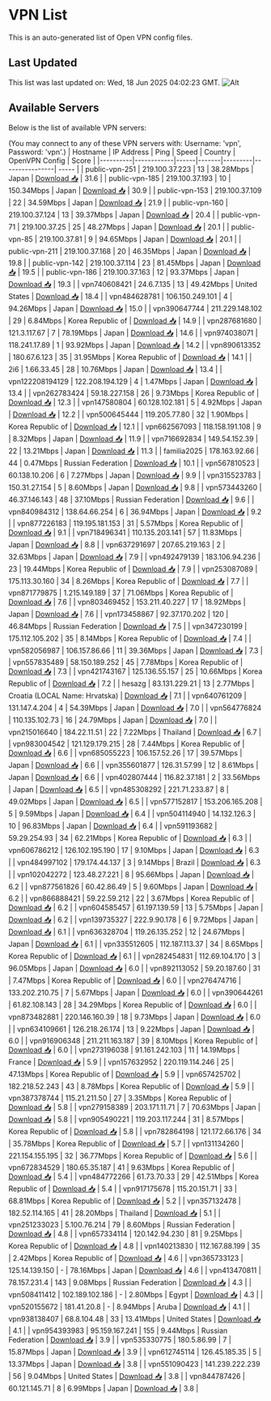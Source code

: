 # VPN List

This is an auto-generated list of Open VPN config files.

## Last Updated

This list was last updated on: Wed, 18 Jun 2025 04:02:23 GMT.
![Alt](https://repobeats.axiom.co/api/embed/186b98318ef1479477931607c1ad7d823f12451f.svg "Repobeats analytics image")

## Available Servers

Below is the list of available VPN servers:

(You may connect to any of these VPN servers with: Username: 'vpn', Password: 'vpn'.)
| Hostname | IP Address | Ping | Speed | Country | OpenVPN Config | Score |
|----------|------------|------|-------|---------|----------------| ----- |
| public-vpn-251 | 219.100.37.223 | 13 | 38.28Mbps | Japan | [Download 📥](./configs/server_0_JP.ovpn) | 31.6 |
| public-vpn-185 | 219.100.37.193 | 10 | 150.34Mbps | Japan | [Download 📥](./configs/server_1_JP.ovpn) | 30.9 |
| public-vpn-153 | 219.100.37.109 | 22 | 34.59Mbps | Japan | [Download 📥](./configs/server_2_JP.ovpn) | 21.9 |
| public-vpn-160 | 219.100.37.124 | 13 | 39.37Mbps | Japan | [Download 📥](./configs/server_3_JP.ovpn) | 20.4 |
| public-vpn-71 | 219.100.37.25 | 25 | 48.27Mbps | Japan | [Download 📥](./configs/server_4_JP.ovpn) | 20.1 |
| public-vpn-85 | 219.100.37.81 | 9 | 94.65Mbps | Japan | [Download 📥](./configs/server_5_JP.ovpn) | 20.1 |
| public-vpn-211 | 219.100.37.168 | 20 | 46.35Mbps | Japan | [Download 📥](./configs/server_6_JP.ovpn) | 19.8 |
| public-vpn-142 | 219.100.37.114 | 23 | 81.45Mbps | Japan | [Download 📥](./configs/server_7_JP.ovpn) | 19.5 |
| public-vpn-186 | 219.100.37.163 | 12 | 93.37Mbps | Japan | [Download 📥](./configs/server_8_JP.ovpn) | 19.3 |
| vpn740608421 | 24.6.7.135 | 13 | 49.42Mbps | United States | [Download 📥](./configs/server_9_US.ovpn) | 18.4 |
| vpn484628781 | 106.150.249.101 | 4 | 94.26Mbps | Japan | [Download 📥](./configs/server_10_JP.ovpn) | 15.0 |
| vpn390647744 | 211.229.148.102 | 29 | 6.84Mbps | Korea Republic of | [Download 📥](./configs/server_11_KR.ovpn) | 14.9 |
| vpn287681680 | 121.3.117.67 | 7 | 78.19Mbps | Japan | [Download 📥](./configs/server_12_JP.ovpn) | 14.6 |
| vpn974038071 | 118.241.17.89 | 1 | 93.92Mbps | Japan | [Download 📥](./configs/server_13_JP.ovpn) | 14.2 |
| vpn890613352 | 180.67.6.123 | 35 | 31.95Mbps | Korea Republic of | [Download 📥](./configs/server_14_KR.ovpn) | 14.1 |
| 2i6 | 1.66.33.45 | 28 | 10.76Mbps | Japan | [Download 📥](./configs/server_15_JP.ovpn) | 13.4 |
| vpn122208194129 | 122.208.194.129 | 4 | 1.47Mbps | Japan | [Download 📥](./configs/server_16_JP.ovpn) | 13.4 |
| vpn262783424 | 59.18.227.158 | 26 | 9.73Mbps | Korea Republic of | [Download 📥](./configs/server_17_KR.ovpn) | 12.3 |
| vpn147580804 | 60.128.102.181 | 5 | 4.92Mbps | Japan | [Download 📥](./configs/server_18_JP.ovpn) | 12.2 |
| vpn500645444 | 119.205.77.80 | 32 | 1.90Mbps | Korea Republic of | [Download 📥](./configs/server_19_KR.ovpn) | 12.1 |
| vpn662567093 | 118.158.191.108 | 9 | 8.32Mbps | Japan | [Download 📥](./configs/server_20_JP.ovpn) | 11.9 |
| vpn716692834 | 149.54.152.39 | 22 | 13.21Mbps | Japan | [Download 📥](./configs/server_21_JP.ovpn) | 11.3 |
| familia2025 | 178.163.92.66 | 44 | 0.47Mbps | Russian Federation | [Download 📥](./configs/server_22_RU.ovpn) | 10.1 |
| vpn567810523 | 60.138.10.206 | 6 | 7.27Mbps | Japan | [Download 📥](./configs/server_23_JP.ovpn) | 9.9 |
| vpn315523783 | 150.31.27.154 | 5 | 8.60Mbps | Japan | [Download 📥](./configs/server_24_JP.ovpn) | 9.8 |
| vpn573443260 | 46.37.146.143 | 48 | 37.10Mbps | Russian Federation | [Download 📥](./configs/server_25_RU.ovpn) | 9.6 |
| vpn840984312 | 138.64.66.254 | 6 | 36.94Mbps | Japan | [Download 📥](./configs/server_26_JP.ovpn) | 9.2 |
| vpn877226183 | 119.195.181.153 | 31 | 5.57Mbps | Korea Republic of | [Download 📥](./configs/server_27_KR.ovpn) | 9.1 |
| vpn718496341 | 110.135.203.141 | 57 | 11.83Mbps | Japan | [Download 📥](./configs/server_28_JP.ovpn) | 8.8 |
| vpn637291697 | 207.65.219.163 | 2 | 32.63Mbps | Japan | [Download 📥](./configs/server_29_JP.ovpn) | 7.9 |
| vpn492479139 | 183.106.94.236 | 23 | 19.44Mbps | Korea Republic of | [Download 📥](./configs/server_30_KR.ovpn) | 7.9 |
| vpn253087089 | 175.113.30.160 | 34 | 8.26Mbps | Korea Republic of | [Download 📥](./configs/server_31_KR.ovpn) | 7.7 |
| vpn871779875 | 1.215.149.189 | 37 | 71.06Mbps | Korea Republic of | [Download 📥](./configs/server_32_KR.ovpn) | 7.6 |
| vpn803469452 | 153.211.40.227 | 17 | 18.92Mbps | Japan | [Download 📥](./configs/server_33_JP.ovpn) | 7.6 |
| vpn173458867 | 92.37.170.202 | 120 | 46.84Mbps | Russian Federation | [Download 📥](./configs/server_34_RU.ovpn) | 7.5 |
| vpn347230199 | 175.112.105.202 | 35 | 8.14Mbps | Korea Republic of | [Download 📥](./configs/server_35_KR.ovpn) | 7.4 |
| vpn582056987 | 106.157.86.66 | 11 | 39.36Mbps | Japan | [Download 📥](./configs/server_36_JP.ovpn) | 7.3 |
| vpn557835489 | 58.150.189.252 | 45 | 7.78Mbps | Korea Republic of | [Download 📥](./configs/server_37_KR.ovpn) | 7.3 |
| vpn421743167 | 125.136.55.157 | 25 | 10.66Mbps | Korea Republic of | [Download 📥](./configs/server_38_KR.ovpn) | 7.2 |
| hesazg | 83.131.229.21 | 13 | 2.77Mbps | Croatia (LOCAL Name: Hrvatska) | [Download 📥](./configs/server_39_HR.ovpn) | 7.1 |
| vpn640761209 | 131.147.4.204 | 4 | 54.39Mbps | Japan | [Download 📥](./configs/server_40_JP.ovpn) | 7.0 |
| vpn564776824 | 110.135.102.73 | 16 | 24.79Mbps | Japan | [Download 📥](./configs/server_41_JP.ovpn) | 7.0 |
| vpn215016640 | 184.22.11.51 | 22 | 7.22Mbps | Thailand | [Download 📥](./configs/server_42_TH.ovpn) | 6.7 |
| vpn983004542 | 121.129.179.215 | 28 | 7.44Mbps | Korea Republic of | [Download 📥](./configs/server_43_KR.ovpn) | 6.6 |
| vpn685055223 | 106.157.52.26 | 17 | 39.57Mbps | Japan | [Download 📥](./configs/server_44_JP.ovpn) | 6.6 |
| vpn355601877 | 126.31.57.99 | 12 | 8.61Mbps | Japan | [Download 📥](./configs/server_45_JP.ovpn) | 6.6 |
| vpn402807444 | 116.82.37.181 | 2 | 33.56Mbps | Japan | [Download 📥](./configs/server_46_JP.ovpn) | 6.5 |
| vpn485308292 | 221.71.233.87 | 8 | 49.02Mbps | Japan | [Download 📥](./configs/server_47_JP.ovpn) | 6.5 |
| vpn577152817 | 153.206.165.208 | 5 | 9.59Mbps | Japan | [Download 📥](./configs/server_48_JP.ovpn) | 6.4 |
| vpn504114940 | 14.132.126.3 | 10 | 96.83Mbps | Japan | [Download 📥](./configs/server_49_JP.ovpn) | 6.4 |
| vpn591193682 | 59.29.254.93 | 34 | 62.21Mbps | Korea Republic of | [Download 📥](./configs/server_50_KR.ovpn) | 6.3 |
| vpn606786212 | 126.102.195.190 | 17 | 9.10Mbps | Japan | [Download 📥](./configs/server_51_JP.ovpn) | 6.3 |
| vpn484997102 | 179.174.44.137 | 3 | 9.14Mbps | Brazil | [Download 📥](./configs/server_52_BR.ovpn) | 6.3 |
| vpn102042272 | 123.48.27.221 | 8 | 95.66Mbps | Japan | [Download 📥](./configs/server_53_JP.ovpn) | 6.2 |
| vpn877561826 | 60.42.86.49 | 5 | 9.60Mbps | Japan | [Download 📥](./configs/server_54_JP.ovpn) | 6.2 |
| vpn866888421 | 59.22.59.212 | 22 | 3.67Mbps | Korea Republic of | [Download 📥](./configs/server_55_KR.ovpn) | 6.2 |
| vpn604585457 | 61.197.139.59 | 13 | 5.75Mbps | Japan | [Download 📥](./configs/server_56_JP.ovpn) | 6.2 |
| vpn139735327 | 222.9.90.178 | 6 | 9.72Mbps | Japan | [Download 📥](./configs/server_57_JP.ovpn) | 6.1 |
| vpn636328704 | 119.26.135.252 | 12 | 24.67Mbps | Japan | [Download 📥](./configs/server_58_JP.ovpn) | 6.1 |
| vpn335512605 | 112.187.113.37 | 34 | 8.65Mbps | Korea Republic of | [Download 📥](./configs/server_59_KR.ovpn) | 6.1 |
| vpn282454831 | 112.69.104.170 | 3 | 96.05Mbps | Japan | [Download 📥](./configs/server_60_JP.ovpn) | 6.0 |
| vpn892113052 | 59.20.187.60 | 31 | 7.47Mbps | Korea Republic of | [Download 📥](./configs/server_61_KR.ovpn) | 6.0 |
| vpn276474716 | 133.202.210.75 | 7 | 5.67Mbps | Japan | [Download 📥](./configs/server_62_JP.ovpn) | 6.0 |
| vpn390644261 | 61.82.108.143 | 28 | 34.29Mbps | Korea Republic of | [Download 📥](./configs/server_63_KR.ovpn) | 6.0 |
| vpn873482881 | 220.146.160.39 | 18 | 9.73Mbps | Japan | [Download 📥](./configs/server_64_JP.ovpn) | 6.0 |
| vpn634109661 | 126.218.26.174 | 13 | 9.22Mbps | Japan | [Download 📥](./configs/server_65_JP.ovpn) | 6.0 |
| vpn916906348 | 211.211.163.187 | 39 | 8.10Mbps | Korea Republic of | [Download 📥](./configs/server_66_KR.ovpn) | 6.0 |
| vpn273196038 | 91.161.242.103 | 11 | 14.19Mbps | France | [Download 📥](./configs/server_67_FR.ovpn) | 5.9 |
| vpn157632952 | 220.119.114.246 | 25 | 47.13Mbps | Korea Republic of | [Download 📥](./configs/server_68_KR.ovpn) | 5.9 |
| vpn657425702 | 182.218.52.243 | 43 | 8.78Mbps | Korea Republic of | [Download 📥](./configs/server_69_KR.ovpn) | 5.9 |
| vpn387378744 | 115.21.211.50 | 27 | 3.35Mbps | Korea Republic of | [Download 📥](./configs/server_70_KR.ovpn) | 5.8 |
| vpn279158389 | 203.171.11.71 | 7 | 70.63Mbps | Japan | [Download 📥](./configs/server_71_JP.ovpn) | 5.8 |
| vpn905490221 | 119.203.117.244 | 31 | 8.57Mbps | Korea Republic of | [Download 📥](./configs/server_72_KR.ovpn) | 5.8 |
| vpn782864198 | 121.172.66.176 | 34 | 35.78Mbps | Korea Republic of | [Download 📥](./configs/server_73_KR.ovpn) | 5.7 |
| vpn131134260 | 221.154.155.195 | 32 | 36.77Mbps | Korea Republic of | [Download 📥](./configs/server_74_KR.ovpn) | 5.6 |
| vpn672834529 | 180.65.35.187 | 41 | 9.63Mbps | Korea Republic of | [Download 📥](./configs/server_75_KR.ovpn) | 5.4 |
| vpn484772266 | 61.73.70.33 | 29 | 42.51Mbps | Korea Republic of | [Download 📥](./configs/server_76_KR.ovpn) | 5.4 |
| vpn917175678 | 115.20.151.71 | 33 | 68.81Mbps | Korea Republic of | [Download 📥](./configs/server_77_KR.ovpn) | 5.2 |
| vpn357132478 | 182.52.114.165 | 41 | 28.20Mbps | Thailand | [Download 📥](./configs/server_78_TH.ovpn) | 5.1 |
| vpn251233023 | 5.100.76.214 | 79 | 8.60Mbps | Russian Federation | [Download 📥](./configs/server_79_RU.ovpn) | 4.8 |
| vpn657334114 | 120.142.94.230 | 81 | 9.25Mbps | Korea Republic of | [Download 📥](./configs/server_80_KR.ovpn) | 4.8 |
| vpn140213830 | 112.167.88.199 | 35 | 2.42Mbps | Korea Republic of | [Download 📥](./configs/server_81_KR.ovpn) | 4.6 |
| vpn365733123 | 125.14.139.150 | - | 78.16Mbps | Japan | [Download 📥](./configs/server_82_JP.ovpn) | 4.6 |
| vpn413470811 | 78.157.231.4 | 143 | 9.08Mbps | Russian Federation | [Download 📥](./configs/server_83_RU.ovpn) | 4.3 |
| vpn508411412 | 102.189.102.186 | - | 2.80Mbps | Egypt | [Download 📥](./configs/server_84_EG.ovpn) | 4.3 |
| vpn520155672 | 181.41.20.8 | - | 8.94Mbps | Aruba | [Download 📥](./configs/server_85_AW.ovpn) | 4.1 |
| vpn938138407 | 68.8.104.48 | 33 | 13.41Mbps | United States | [Download 📥](./configs/server_86_US.ovpn) | 4.1 |
| vpn954393983 | 95.159.167.241 | 155 | 9.44Mbps | Russian Federation | [Download 📥](./configs/server_87_RU.ovpn) | 3.9 |
| vpn535330775 | 180.5.86.99 | 7 | 15.87Mbps | Japan | [Download 📥](./configs/server_88_JP.ovpn) | 3.9 |
| vpn612745114 | 126.45.185.35 | 5 | 13.37Mbps | Japan | [Download 📥](./configs/server_89_JP.ovpn) | 3.8 |
| vpn551090423 | 141.239.222.239 | 56 | 9.04Mbps | United States | [Download 📥](./configs/server_90_US.ovpn) | 3.8 |
| vpn844787426 | 60.121.145.71 | 8 | 6.99Mbps | Japan | [Download 📥](./configs/server_91_JP.ovpn) | 3.8 |
